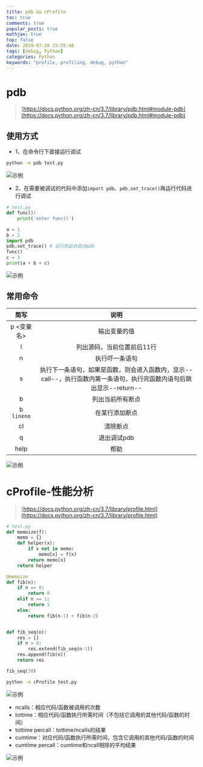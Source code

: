 ```yaml
---
title: pdb && cProfile
toc: true
comments: true
popular_posts: true
mathjax: true
top: false
date: 2019-07-28 15:55:48
tags: [debug, Python]
categories: Python
keywords: "profile, profiling, debug, python"
---
```


# pdb

>[https://docs.python.org/zh-cn/3.7/library/pdb.html#module-pdb](https://docs.python.org/zh-cn/3.7/library/pdb.html#module-pdb)

## 使用方式

- 1、在命令行下直接运行调试

```bash
python -m pdb test.py
```

![示例](https://pic1.imgdb.cn/item/6367b13116f2c2beb18dfc6c.jpg)

- 2、在需要被调试的代码中添加`import pdb`、`pdb.set_trace()`再运行代码进行调试

<!-- more -->

```python
# test.py
def func():
    print('enter func()')

a = 1
b = 2
import pdb
pdb.set_trace() # 运行到此处启动pdb
func()
c = 3
print(a + b + c)
```

![示例](https://pic1.imgdb.cn/item/6367b14416f2c2beb18e1e14.jpg)

## 常用命令

|简写|说明|
|:--:|:--:|
|p <变量名>|输出变量的值|
|l|列出源码，当前位置前后11行|
|n|执行吓一条语句|
|s|执行下一条语句，如果是函数，则会进入函数内，显示--call--，执行函数内第一条语句，执行完函数内语句后跳出显示--return--|
|b|列出当前所有断点|
|b `lineno`|在某行添加断点|
|cl|清除断点|
|q|退出调试pdb|
|help|帮助|

![示例](https://pic1.imgdb.cn/item/6367b16216f2c2beb18e748f.jpg)

# cProfile-性能分析

>[https://docs.python.org/zh-cn/3.7/library/profile.html](https://docs.python.org/zh-cn/3.7/library/profile.html)

```python
# test.py
def memoize(f):
    memo = {}
    def helper(x):
        if x not in memo:
            memo[x] = f(x)
        return memo[x]
    return helper

@memoize
def fib(n):
    if n == 0:
        return 0
    elif n == 1:
        return 1
    else:
        return fib(n-1) + fib(n-2)


def fib_seq(n):
    res = []
    if n > 0:
        res.extend(fib_seq(n-1))
    res.append(fib(n))
    return res

fib_seq(30)
```

```bash
python -m cProfile test.py
```

![示例](https://pic1.imgdb.cn/item/6367b17716f2c2beb18eaeed.png)

- ncalls：相应代码/函数被调用的次数
- tottime：相应代码/函数执行所需时间（不包括它调用的其他代码/函数的时间）
- tottime percall：tottime/ncalls的结果
- cumtime：对应代码/函数执行所需时间，包含它调用的其他代码/函数的时间
- cumtime percall：cumtime和ncall相除的平均结果

![示例](https://pic1.imgdb.cn/item/6367b1cc16f2c2beb18f777a.jpg)


